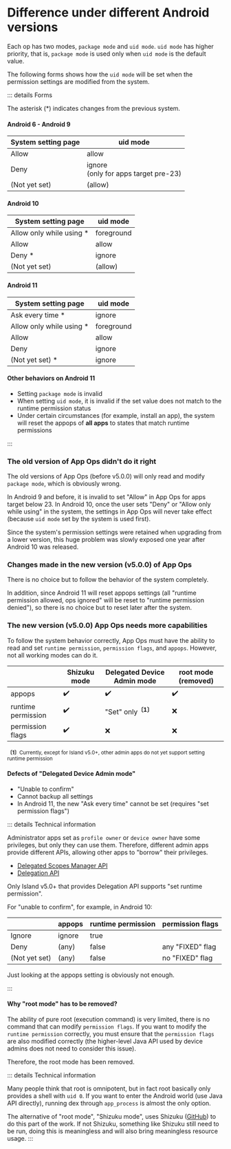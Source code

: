 # Difference under different Android versions

Each op has two modes, `package mode` and `uid mode`. `uid mode` has higher priority, that is, `package mode` is used only when `uid mode` is the default value.

The following forms shows how the `uid mode` will be set when the permission settings are modified from the system.

::: details Forms
<p>

The asterisk (*) indicates changes from the previous system.

#### Android 6 - Android 9
| System setting page | uid mode                                |
|---------------------|-----------------------------------------|
| Allow               | allow                                   |
| Deny                | ignore<br>(only for apps target pre-23) |
| (Not yet set)       | (allow)                                 |

#### Android 10

| System setting page      | uid mode   |
|--------------------------|------------|
| Allow only while using * | foreground |
| Allow                    | allow      |
| Deny *                   | ignore     |
| (Not yet set)            | (allow)    |

#### Android 11

| System setting page      | uid mode   |
|--------------------------|------------|
| Ask every time *         | ignore     |
| Allow only while using * | foreground |
| Allow                    | allow      |
| Deny                     | ignore     |
| (Not yet set) *          | ignore     |

#### Other behaviors on Android 11

* Setting `package mode` is invalid
* When setting `uid mode`, it is invalid if the set value does not match to the runtime permission status
* Under certain circumstances (for example, install an app), the system will reset the appops of **all apps** to states that match runtime permissions

:::

### The old version of App Ops didn't do it right

The old versions of App Ops (before v5.0.0) will only read and modify `package mode`, which is obviously wrong.

In Android 9 and before, it is invalid to set "Allow" in App Ops for apps target below 23. In Android 10, once the user sets "Deny" or "Allow only while using" in the system, the settings in App Ops will never take effect (because `uid mode` set by the system is used first).

Since the system's permission settings were retained when upgrading from a lower version, this huge problem was slowly exposed one year after Android 10 was released.

### Changes made in the new version (v5.0.0) of App Ops

There is no choice but to follow the behavior of the system completely.

In addition, since Android 11 will reset appops settings (all "runtime permission allowed, ops ignored" will be reset to "runtime permission denied"), so there is no choice but to reset later after the system.

### The new version (v5.0.0) App Ops needs more capabilities

To follow the system behavior correctly, App Ops must have the ability to read and set `runtime permission`, `permission flags`, and `appops`. However, not all working modes can do it.

|                    | Shizuku mode | Delegated Device Admin mode    | root mode (removed) |
|--------------------|--------------|--------------------------------|---------------------|
| appops             | ✔️            | ✔️                              | ✔️                   |
| runtime permission | ✔️            | "Set" only<sup>**〔1〕**</sup> | ❌                   |
| permission flags   | ✔️            | ❌                              | ❌                   |

<sub><b>〔1〕</b>Currently, except for Island v5.0+, other admin apps do not yet support setting runtime permission</sub>

#### Defects of "Delegated Device Admin mode"

* "Unable to confirm"
* Cannot backup all settings
* In Android 11, the new "Ask every time" cannot be set (requires "set permission flags")

::: details Technical information

Administrator apps set as `profile owner` or `device owner` have some privileges, but only they can use them. Therefore, different admin apps provide different APIs, allowing other apps to "borrow" their privileges.

* [Delegated Scopes Manager API](https://github.com/heruoxin/Delegated-Scopes-Manager)
* [Delegation API](https://island.oasisfeng.com/api)

Only Island v5.0+ that provides Delegation API supports "set runtime permission".

For "unable to confirm", for example, in Android 10:

|               | appops | runtime permission | permission flags |
|---------------|--------|--------------------|------------------|
| Ignore        | ignore | true               |                  |
| Deny          | (any)  | false              | any "FIXED" flag |
| (Not yet set) | (any)  | false              | no "FIXED" flag  |

Just looking at the appops setting is obviously not enough.

:::

#### Why "root mode" has to be removed?

The ability of pure root (execution command) is very limited, there is no command that can modify `permission flags`. If you want to modify the `runtime permission` correctly, you must ensure that the `permission flags` are also modified correctly (the higher-level Java API used by device admins does not need to consider this issue).

Therefore, the root mode has been removed.

::: details Technical information

Many people think that root is omnipotent, but in fact root basically only provides a shell with `uid 0`. If you want to enter the Android world (use Java API directly), running dex through `app_process` is almost the only option.

The alternative of "root mode", "Shizuku mode", uses Shizuku ([GitHub](https://github.com/RikkaApps/Shizuku)) to do this part of the work. If not Shizuku, something like Shizuku still need to be run, doing this is meaningless and will also bring meaningless resource usage.
:::